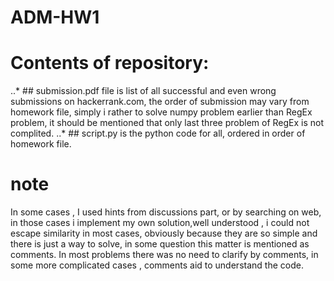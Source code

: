 # ADM-HW1
# Contents of repository:

..* ## submission.pdf file is list of all successful and even wrong submissions on hackerrank.com,
the order of submission may vary from homework file, simply i rather to solve numpy problem earlier than RegEx problem, it should be mentioned that 
only last three problem of RegEx is not complited.
..* ## script.py is the python code for all, ordered in order of homework file.

# note
In some cases , I used hints from discussions part, or by searching on web, in those cases i implement my own solution,well understood , i could not escape similarity in most cases, obviously because they are so simple and there is just a way to solve, in some question this matter is mentioned as comments.
In most problems there was no need to clarify by comments, in some more complicated cases , comments aid to understand the code.

